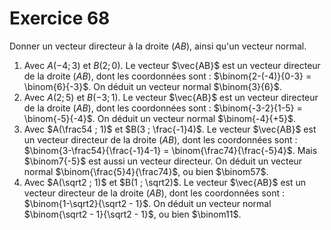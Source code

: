 # Exercice 68

Donner un vecteur directeur à la droite $(AB)$, ainsi qu'un vecteur normal.

1. Avec $A(-4 ; 3)$ et $B(2 ; 0)$. Le vecteur $\vec{AB}$ est un vecteur directeur de la droite $(AB)$, dont les coordonnées sont : $\binom{2-(-4)}{0-3} = \binom{6}{-3}$. On déduit un vecteur normal $\binom{3}{6}$.
2. Avec $A(2 ; 5)$ et $B(-3 ; 1)$. Le vecteur $\vec{AB}$ est un vecteur directeur de la droite $(AB)$, dont les coordonnées sont : $\binom{-3-2}{1-5} = \binom{-5}{-4}$. On déduit un vecteur normal $\binom{-4}{+5}$.
3. Avec $A(\frac54 ; 1)$ et $B(3 ; \frac{-1}4)$. Le vecteur $\vec{AB}$ est un vecteur directeur de la droite $(AB)$, dont les coordonnées sont : $\binom{3-\frac54}{\frac{-1}4-1} = \binom{\frac74}{\frac{-5}4}$. Mais $\binom7{-5}$ est aussi un vecteur directeur. On déduit un vecteur normal $\binom{\frac{5}4}{\frac74}$, ou bien $\binom57$.
4. Avec $A(\sqrt2 ; 1)$ et $B(1 ; \sqrt2)$. Le vecteur $\vec{AB}$ est un vecteur directeur de la droite $(AB)$, dont les coordonnées sont : $\binom{1-\sqrt2}{\sqrt2 - 1}$. On déduit un vecteur normal $\binom{\sqrt2 - 1}{\sqrt2 - 1}$, ou bien $\binom11$.